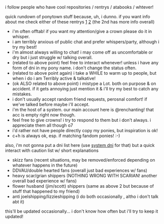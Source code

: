 i follow people who have cool repositories / rentrys / atabooks / whtever!

quick rundown of ponytown stuff because, uh, i dunno. if you want info about me check either of these rentrys [1](https://rentry.co/inthelittlewood) [2](https://rentry.co/pawpertypolice) 
(the 2nd has more info overall)

- i'm often offtab! if you want my attention/give a crown please do it in whisper.
- i am terribly anxious of public chat and prefer whispers/party, although i try my best!
- i'm almost always willing to chat! i may come off as uncomfortable or dry but i just struggle w/ talking overall.
- (related to above point) feel free to interact whenever! unless i have any form of dni in my pony name. i don't change the status often.
- (related to above point again) i take a WHILE to warm up to people, but when i do i am Terribly active & talkative!
- (ok ALSO related to above point) i mistype a Lot. both on purpose & on accident. if it gets annoying just mention it & i'll try my best to catch any mistakes.
- i don't usually accept random friend requests, perosnal comfort! if we've talked before maybe i'll accept.
- i'm the host of a system. our main account here is @renchanting! that acc is empty right now though.
- feel free to give crowns! i try to respond to them but i don't always. i appreciate them all though o7
- i'd rather not have people directly copy my ponies, but inspiration is ok!
- c+h is always ok, esp. if matching fandom ponies! :-)

also, i'm not gonna put a dni list here (use [system dni](https://rentry.co/grumbomb) for that) but a quick interact with caution list w/ short explanations
- skizz fans (recent situations, may be removed/enforced depending on whatever happens in the future)
- DDVAU/double hearted fans (overall just bad experiences w/ fans)
- heavy scar/grian shippers (NOTHING WRONG WITH SCARIAN! another overall bad experience w/ fans)
- flower husband (jim/scott) shippers (same as above 2 but because of stuff that happened to my friend)
- anti joelshipping/lizzieshipping (i do both occasionally , altho i don't talk abt it)

this'll be updated occasionally... i don't know how often but i'll try to keep it updated!
